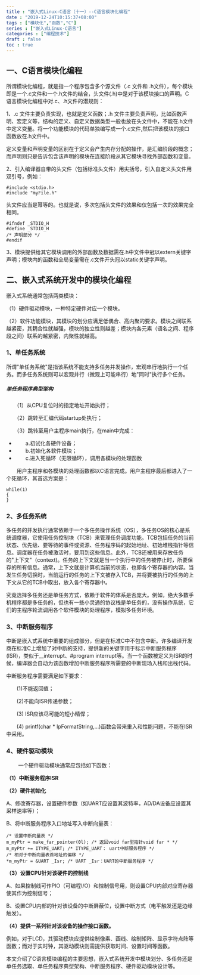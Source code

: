 ```yaml
---
title : "嵌入式Linux-C语言（十一）--C语言模块化编程"
date : "2019-12-24T10:15:37+08:00"
tags : ["模块化","函数","C"]
series : ["嵌入式Linux-C语言"]
categories : ["编程技术"]
draft : false
toc : true
---
```


## 一、C语言模块化编程
    
所谓模块化编程，就是指一个程序包含多个源文件（.c 文件和 .h文件），每个模块即是一个.c文件和一个.h文件的结合，头文件(.h)中是对于该模块接口的声明。C语言模块化编程中对.c、.h文件的潜规则：
<!--more-->
1、.c 文件主要负责实现，也就是定义函数；.h 文件主要负责声明，比如函数声明、宏定义等，结构的定义、自定义数据类型一般也放在头文件中，不能在.h文件中定义变量。将一个功能模块的代码单独编写成一个.c文件,然后把该模块的接口函数放在.h文件中。

定义变量和声明变量的区别在于定义会产生内存分配的操作，是汇编阶段的概念；而声明则只是告诉包含该声明的模块在连接阶段从其它模块寻找外部函数和变量。

2、引入编译器自带的头文件（包括标准头文件）用尖括号，引入自定义头文件用双引号，例如：

```
#include <stdio.h>
#include "myFile.h"
```
头文件应当是幂等的。也就是说，多次包括头文件的效果和仅包括一次的效果完全相同。

```
#ifndef _STDIO_H
#define _STDIO_H
/* 声明部分 */
#endif
```
3、模块提供给其它模块调用的外部函数及数据需在.h中文件中冠以extern关键字声明；模块内的函数和全局变量需在.c文件开头冠以static关键字声明。

## 二、嵌入式系统开发中的模块化编程

嵌入式系统通常包括两类模块：

（1）硬件驱动模块，一种特定硬件对应一个模块。

（2）软件功能模块，其模块的划分应满足低偶合、高内聚的要求。模块之间联系越紧密，其耦合性就越强，模块的独立性则越差；模块内各元素（语名之间、程序段之间）联系的越紧密，内聚性就越高。

### 1、单任务系统
    
所谓"单任务系统"是指该系统不能支持多任务并发操作，宏观串行地执行一个任务。而多任务系统则可以宏观并行（微观上可能串行）地"同时"执行多个任务。

##### 单任务程序典型架构

　　（1）从CPU复位时的指定地址开始执行；

　　（2）跳转至汇编代码startup处执行；

　　（3）跳转至用户主程序main执行，在main中完成：

- 　　a.初试化各硬件设备；
- 　　b.初始化各软件模块；
- 　　c.进入死循环（无限循环），调用各模块的处理函数

　　用户主程序和各模块的处理函数都以C语言完成。用户主程序最后都进入了一个死循环，其首选方案是：
　　
```
while(1)
{
}
```

### 2、多任务系统
        
多任务的并发执行通常依赖于一个多任务操作系统（OS），多任务OS的核心是系统调度器，它使用任务控制块（TCB）来管理任务调度功能。TCB包括任务的当前状态、优先级、要等待的事件或资源、任务程序码的起始地址、初始堆栈指针等信息。调度器在任务被激活时，要用到这些信息。此外，TCB还被用来存放任务的"上下文"（context)。任务的上下文就是当一个执行中的任务被停止时，所要保存的所有信息。通常，上下文就是计算机当前的状态，也即各个寄存器的内容。当发生任务切换时，当前运行的任务的上下文被存入TCB，并将要被执行的任务的上下文从它的TCB中取出，放入各个寄存器中。

究竟选择多任务还是单任务方式，依赖于软件的体系是否庞大。例如，绝大多数手机程序都是多任务的，但也有一些小灵通的协议栈是单任务的，没有操作系统，它们的主程序轮流调用各个软件模块的处理程序，模拟多任务环境。

### 3、中断服务程序
    
中断是嵌入式系统中重要的组成部分，但是在标准C中不包含中断。许多编译开发商在标准C上增加了对中断的支持，提供新的关键字用于标示中断服务程序(ISR)，类似于__interrupt、#program interrupt等。当一个函数被定义为ISR的时候，编译器会自动为该函数增加中断服务程序所需要的中断现场入栈和出栈代码。

中断服务程序需要满足如下要求：

　　(1)不能返回值；

　　(2)不能向ISR传递参数；

　　(3) ISR应该尽可能的短小精悍；

　　(4) printf(char * lpFormatString,…)函数会带来重入和性能问题，不能在ISR中采用。

### 4、硬件驱动模块
　　
一个硬件驱动模块通常应包括如下函数：

**（1）中断服务程序ISR**

**（2）硬件初始化**

A、修改寄存器，设置硬件参数（如UART应设置其波特率，AD/DA设备应设置其采样速率等）；

B、将中断服务程序入口地址写入中断向量表：

```
/* 设置中断向量表 */
m_myPtr = make_far_pointer(0l); /* 返回void far型指针void far * */
m_myPtr += ITYPE_UART; /* ITYPE_UART： uart中断服务程序 */
/* 相对于中断向量表首地址的偏移 */
*m_myPtr = &UART _Isr; /* UART _Isr：UART的中断服务程序 */
```

**（3）设置CPU针对该硬件的控制线**

A、如果控制线可作PIO（可编程I/O）和控制信号用，则设置CPU内部对应寄存器使其作为控制信号；

B、设置CPU内部的针对该设备的中断屏蔽位，设置中断方式（电平触发还是边缘触发）。

**（4）提供一系列针对该设备的操作接口函数。**

例如，对于LCD，其驱动模块应提供绘制像素、画线、绘制矩阵、显示字符点阵等函数；而对于实时钟，其驱动模块则需提供获取时间、设置时间等函数。


本文介绍了C语言模块编程的主要思想，嵌入式系统开发中模块划分、多任务还是单任务选取、单任务程序典型架构、中断服务程序、硬件驱动模块设计等。
